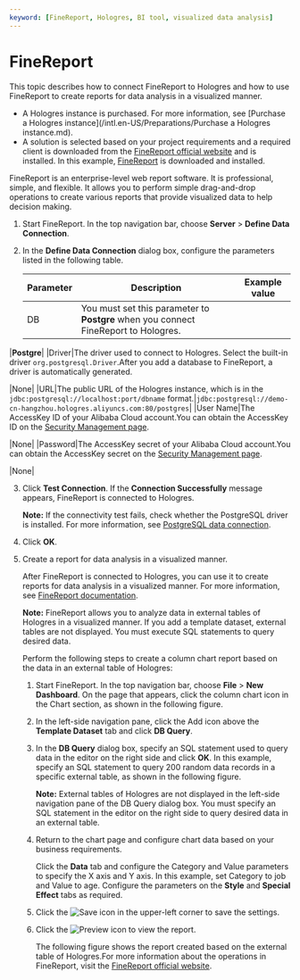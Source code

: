 ```yaml
---
keyword: [FineReport, Hologres, BI tool, visualized data analysis]
---
```


# FineReport

This topic describes how to connect FineReport to Hologres and how to use FineReport to create reports for data analysis in a visualized manner.

-   A Hologres instance is purchased. For more information, see [Purchase a Hologres instance](/intl.en-US/Preparations/Purchase a Hologres instance.md).
-   A solution is selected based on your project requirements and a required client is downloaded from the [FineReport official website](http://www.fanruan.com/) and is installed. In this example, [FineReport](http://www.fanruan.com/finereport) is downloaded and installed.

FineReport is an enterprise-level web report software. It is professional, simple, and flexible. It allows you to perform simple drag-and-drop operations to create various reports that provide visualized data to help decision making.

1.  Start FineReport. In the top navigation bar, choose **Server** \> **Define Data Connection**.

2.  In the **Define Data Connection** dialog box, configure the parameters listed in the following table.

    |Parameter|Description|Example value|
    |---------|-----------|-------------|
    |DB|You must set this parameter to **Postgre** when you connect FineReport to Hologres.

|**Postgre**|
    |Driver|The driver used to connect to Hologres. Select the built-in driver `org.postgresql.Driver`.After you add a database to FineReport, a driver is automatically generated.

|None|
    |URL|The public URL of the Hologres instance, which is in the `jdbc:postgresql://localhost:port/dbname` format.|`jdbc:postgresql://demo-cn-hangzhou.hologres.aliyuncs.com:80/postgres`|
    |User Name|The AccessKey ID of your Alibaba Cloud account.You can obtain the AccessKey ID on the [Security Management page](https://usercenter.console.aliyun.com/?spm=5176.2020520153.nav-right.dak.3bcf415dCWGUBj#/manage/ak).

|None|
    |Password|The AccessKey secret of your Alibaba Cloud account.You can obtain the AccessKey secret on the [Security Management page](https://usercenter.console.aliyun.com/?spm=5176.2020520153.nav-right.dak.3bcf415dCWGUBj#/manage/ak).

|None|

3.  Click **Test Connection**. If the **Connection Successfully** message appears, FineReport is connected to Hologres.

    **Note:** If the connectivity test fails, check whether the PostgreSQL driver is installed. For more information, see [PostgreSQL data connection](https://help.finereport.com/doc-view-2563.html).

4.  Click **OK**.

5.  Create a report for data analysis in a visualized manner.

    After FineReport is connected to Hologres, you can use it to create reports for data analysis in a visualized manner. For more information, see [FineReport documentation](https://www.fanruan.com/).

    **Note:** FineReport allows you to analyze data in external tables of Hologres in a visualized manner. If you add a template dataset, external tables are not displayed. You must execute SQL statements to query desired data.

    Perform the following steps to create a column chart report based on the data in an external table of Hologres:

    1.  Start FineReport. In the top navigation bar, choose **File** \> **New Dashboard**. On the page that appears, click the column chart icon in the Chart section, as shown in the following figure.

    2.  In the left-side navigation pane, click the Add icon above the **Template Dataset** tab and click **DB Query**.

    3.  In the **DB Query** dialog box, specify an SQL statement used to query data in the editor on the right side and click **OK**. In this example, specify an SQL statement to query 200 random data records in a specific external table, as shown in the following figure.

        **Note:** External tables of Hologres are not displayed in the left-side navigation pane of the DB Query dialog box. You must specify an SQL statement in the editor on the right side to query desired data in an external table.

    4.  Return to the chart page and configure chart data based on your business requirements.

        Click the **Data** tab and configure the Category and Value parameters to specify the X axis and Y axis. In this example, set Category to job and Value to age. Configure the parameters on the **Style** and **Special Effect** tabs as required.

    5.  Click the ![Save](https://static-aliyun-doc.oss-cn-hangzhou.aliyuncs.com/assets/img/en-US/2181013061/p168552.png) icon in the upper-left corner to save the settings.

    6.  Click the ![Preview](https://static-aliyun-doc.oss-cn-hangzhou.aliyuncs.com/assets/img/en-US/2181013061/p168553.png) icon to view the report.

        The following figure shows the report created based on the external table of Hologres.For more information about the operations in FineReport, visit the [FineReport official website](https://www.fanruan.com/).


